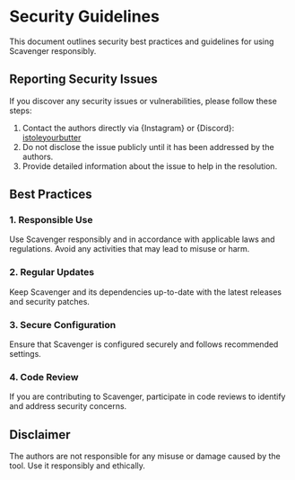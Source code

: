 # Security Guidelines

This document outlines security best practices and guidelines for using Scavenger responsibly.

## Reporting Security Issues

If you discover any security issues or vulnerabilities, please follow these steps:

1. Contact the authors directly via {Instagram} or {Discord}: [istoleyourbutter](discord-not-ready-yet)
2. Do not disclose the issue publicly until it has been addressed by the authors.
3. Provide detailed information about the issue to help in the resolution.

## Best Practices

### 1. Responsible Use

Use Scavenger responsibly and in accordance with applicable laws and regulations. Avoid any activities that may lead to misuse or harm.

### 2. Regular Updates

Keep Scavenger and its dependencies up-to-date with the latest releases and security patches.

### 3. Secure Configuration

Ensure that Scavenger is configured securely and follows recommended settings.

### 4. Code Review

If you are contributing to Scavenger, participate in code reviews to identify and address security concerns.

## Disclaimer

The authors are not responsible for any misuse or damage caused by the tool. Use it responsibly and ethically.

